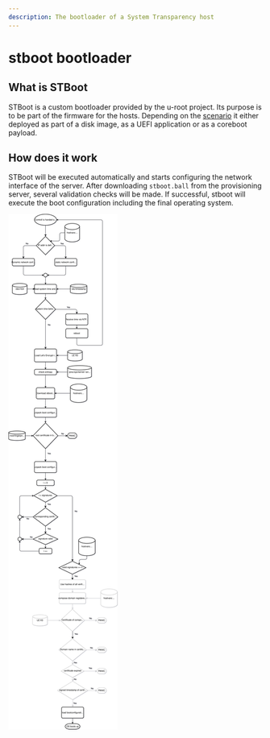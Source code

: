 ```yaml
---
description: The bootloader of a System Transparency host
---
```


# stboot bootloader

## What is STBoot

STBoot is a custom bootloader provided by the u-root project. Its purpose is to be part of the firmware for the hosts. Depending on the [scenario](../overview/scenarios.md) it either deployed as part of a disk image, as a UEFI application or as a coreboot payload.

## How does it work

STBoot will be executed automatically and starts configuring the network interface of the server.  After downloading `stboot.ball` from the provisioning server, several validation checks will be made. If successful, stboot will execute the boot configuration including the final operating system. 

![](../.gitbook/assets/stboot-1.svg)

